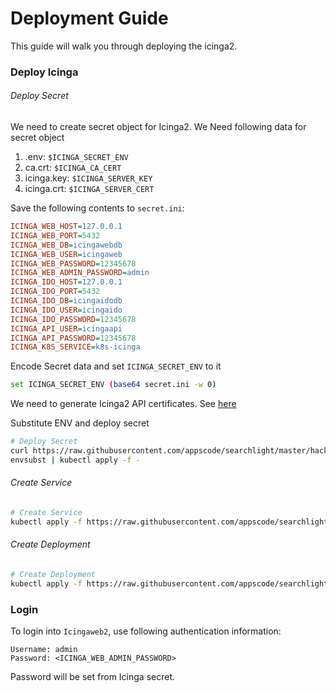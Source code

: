 # Deployment Guide

This guide will walk you through deploying the icinga2.

### Deploy Icinga

###### Deploy Secret

We need to create secret object for Icinga2. We Need following data for secret object

1. .env: `$ICINGA_SECRET_ENV`
2. ca.crt: `$ICINGA_CA_CERT`
3. icinga.key: `$ICINGA_SERVER_KEY`
4. icinga.crt: `$ICINGA_SERVER_CERT` 


Save the following contents to `secret.ini`:
```ini
ICINGA_WEB_HOST=127.0.0.1
ICINGA_WEB_PORT=5432
ICINGA_WEB_DB=icingawebdb
ICINGA_WEB_USER=icingaweb
ICINGA_WEB_PASSWORD=12345678
ICINGA_WEB_ADMIN_PASSWORD=admin
ICINGA_IDO_HOST=127.0.0.1
ICINGA_IDO_PORT=5432
ICINGA_IDO_DB=icingaidodb
ICINGA_IDO_USER=icingaido
ICINGA_IDO_PASSWORD=12345678
ICINGA_API_USER=icingaapi
ICINGA_API_PASSWORD=12345678
ICINGA_K8S_SERVICE=k8s-icinga
```

Encode Secret data and set `ICINGA_SECRET_ENV` to it
```sh
set ICINGA_SECRET_ENV (base64 secret.ini -w 0)
```


We need to generate Icinga2 API certificates. See [here](certificate.md)

Substitute ENV and deploy secret
```sh
# Deploy Secret
curl https://raw.githubusercontent.com/appscode/searchlight/master/hack/deploy/icinga2/secret.yaml |
envsubst | kubectl apply -f -
```

###### Create Service
```sh
# Create Service
kubectl apply -f https://raw.githubusercontent.com/appscode/searchlight/master/hack/deploy/icinga2/service.yaml
```

###### Create Deployment
```sh
# Create Deployment
kubectl apply -f https://raw.githubusercontent.com/appscode/searchlight/master/hack/deploy/icinga2/deployment.yaml
```

### Login

To login into `Icingaweb2`, use following authentication information:
```
Username: admin
Password: <ICINGA_WEB_ADMIN_PASSWORD>
```
Password will be set from Icinga secret.
